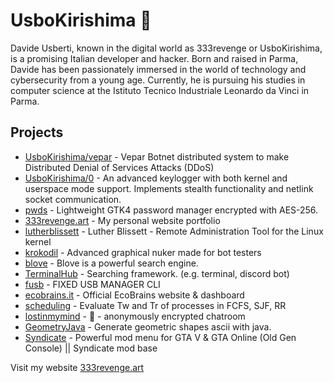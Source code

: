 # UsboKirishima 🍇

Davide Usberti, known in the digital world as 333revenge or UsboKirishima, is a promising Italian developer and hacker. Born and raised in Parma, Davide has been passionately immersed in the world of technology and cybersecurity from a young age. Currently, he is pursuing his studies in computer science at the Istituto Tecnico Industriale Leonardo da Vinci in Parma.

## Projects
- [UsboKirishima/vepar](https://github.com/UsboKirishima/vepar) - Vepar Botnet distributed system to make Distributed Denial of Services Attacks (DDoS)
- [UsboKirishima/0](https://github.com/UsboKirishima/0) - An advanced keylogger with both kernel and userspace mode support. Implements stealth functionality and netlink socket communication.
- [pwds](https://github.com/UsboKirishima/pwds) - Lightweight GTK4 password manager encrypted with AES-256.
- [333revenge.art](https://github.com/UsboKirishima/333revenge.art) - My personal website portfolio
- [lutherblissett](https://github.com/UsboKirishima/lutherblissett) - Luther Blissett - Remote Administration Tool for the Linux kernel
- [krokodil](https://github.com/UsboKirishima/krokodil) - Advanced graphical nuker made for bot testers
- [blove](https://github.com/UsboKirishima/blove) - Blove is a powerful search engine.
- [TerminalHub](https://github.com/UsboKirishima/TerminalHub) - Searching framework. (e.g. terminal, discord bot)
- [fusb](https://github.com/UsboKirishima/fusb) - FIXED USB MANAGER CLI
- [ecobrains.it](https://github.com/UsboKirishima/ecobrains.it) - Official EcoBrains website & dashboard
- [scheduling](https://github.com/UsboKirishima/scheduling) - Evaluate Tw and Tr of processes in FCFS, SJF, RR
- [lostinmymind](https://github.com/UsboKirishima/lostinmymind) - 🌃 - anonymously encrypted chatroom
- [GeometryJava](https://github.com/UsboKirishima/GeometryJava) - Generate geometric shapes ascii with java.
- [Syndicate](https://github.com/UsboKirishima/Syndicate) - Powerful mod menu for GTA V & GTA Online (Old Gen Console) || Syndicate mod base


Visit my website [333revenge.art](https://333revenge.art)<br/>
